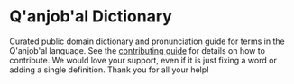 
# Q'anjob'al Dictionary

Curated public domain dictionary and pronunciation guide for terms in the Q'anjob'al language. See the [contributing guide](https://github.com/drumworkteam/term/blob/make/.github/contributing.md) for details on how to contribute. We would love your support, even if it is just fixing a word or adding a single definition. Thank you for all your help!